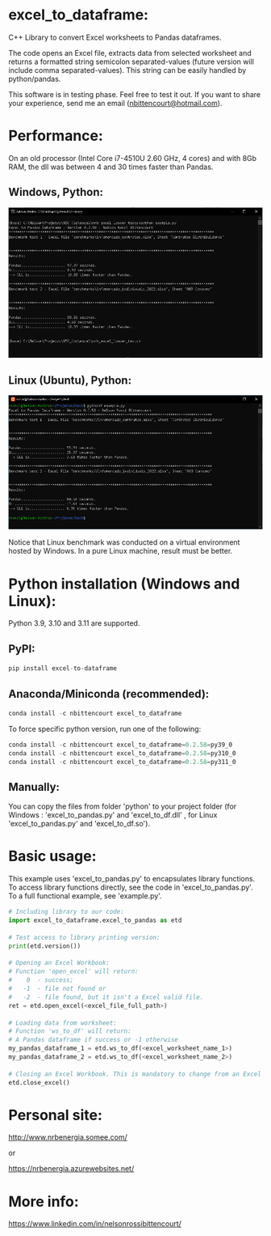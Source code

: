 # excel_to_dataframe:
C++ Library to convert Excel worksheets to Pandas dataframes.

The code opens an Excel file, extracts data from selected worksheet and returns a formatted string semicolon separated-values 
(future version will include comma separated-values). This string can be easily handled by python/pandas.

This software is in testing phase. Feel free to test it out. If you want to share your experience, send me an email (nbittencourt@hotmail.com).

# Performance:
On an old processor (Intel Core i7-4510U 2.60 GHz, 4 cores) and with 8Gb RAM, the dll was between 4 and 30 times faster than Pandas.

## Windows, Python:

<img src="images/perf_windows_python.png" width="800"> 

## Linux (Ubuntu), Python:

<img src="images/perf_linux_python.png" width="800">

Notice that Linux benchmark was conducted on a virtual environment hosted by Windows. In a pure Linux machine, result must be better.

# Python installation (Windows and Linux):

Python 3.9, 3.10 and 3.11 are supported.

## PyPI:
```Python
pip install excel-to-dataframe
```

## Anaconda/Miniconda (recommended):
```Python
conda install -c nbittencourt excel_to_dataframe
```

To force specific python version, run one of the following:
```Python
conda install -c nbittencourt excel_to_dataframe=0.2.58=py39_0
conda install -c nbittencourt excel_to_dataframe=0.2.58=py310_0
conda install -c nbittencourt excel_to_dataframe=0.2.58=py311_0
```

## Manually:
You can copy the files from folder 'python' to your project folder (for Windows : 'excel_to_pandas.py' and 'excel_to_df.dll' , for Linux 'excel_to_pandas.py' and 'excel_to_df.so'). 


# Basic usage:

This example uses 'excel_to_pandas.py' to encapsulates library functions. 
To access library functions directly, see the code in 'excel_to_pandas.py'.
To a full functional example, see 'example.py'.


```Python
# Including library to our code:
import excel_to_dataframe.excel_to_pandas as etd   

# Test access to library printing version:
print(etd.version())

# Opening an Excel Workbook:
# Function 'open_excel' will return:
# 	 0 	- success;
#   -1 	- file not found or
#   -2 	- file found, but it isn't a Excel valid file.
ret = etd.open_excel(<excel_file_full_path>) 

# Loading data from worksheet:
# Function 'ws_to_df' will return:
# A Pandas dataframe if success or -1 otherwise
my_pandas_dataframe_1 = etd.ws_to_df(<excel_worksheet_name_1>) 
my_pandas_dataframe_2 = etd.ws_to_df(<excel_worksheet_name_2>) 

# Closing an Excel Workbook. This is mandatory to change from an Excel File to another.
etd.close_excel()

```

# Personal site:
http://www.nrbenergia.somee.com/  

or

https://nrbenergia.azurewebsites.net/

# More info:
https://www.linkedin.com/in/nelsonrossibittencourt/
